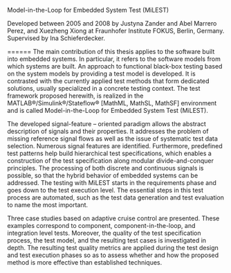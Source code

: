 Model-in-the-Loop for Embedded System Test (MiLEST)

Developed between 2005 and 2008 by Justyna Zander and Abel Marrero Perez, and Xuezheng Xiong at Fraunhofer Institute FOKUS, Berlin, Germany.
Supervised by Ina Schieferdecker.

======
The main contribution of this thesis applies to the software built into embedded systems. In particular, it refers to the software models from which systems are built. An approach to functional black-box testing based on the system models by providing a test model is developed. It is contrasted with the currently applied test methods that form dedicated solutions, usually specialized in a concrete testing context. The test framework proposed herewith, is realized in the MATLAB®/Simulink®/Stateflow® [MathML, MathSL, MathSF] environment and is called Model-in-the-Loop for Embedded System Test (MiLEST). 

The developed signal-feature – oriented paradigm allows the abstract description of signals and their properties. It addresses the problem of missing reference signal flows as well as the issue of systematic test data selection. Numerous signal features are identified. Furthermore, predefined test patterns help build hierarchical test specifications, which enables a construction of the test specification along modular divide-and-conquer principles. The processing of both discrete and continuous signals is possible, so that the hybrid behavior of embedded systems can be addressed. 
The testing with MiLEST starts in the requirements phase and goes down to the test execution level. The essential steps in this test process are automated, such as the test data generation and test evaluation to name the most important. 

Three case studies based on adaptive cruise control are presented. These examples correspond to component, component-in-the-loop, and integration level tests. Moreover, the quality of the test specification process, the test model, and the resulting test cases is investigated in depth. The resulting test quality metrics are applied during the test design and test execution phases so as to assess whether and how the proposed method is more effective than established techniques.
